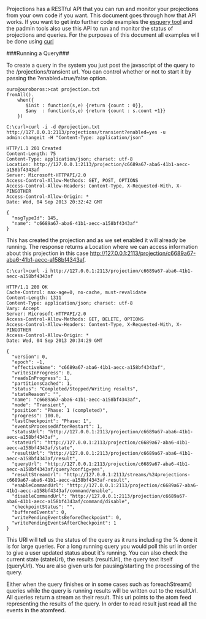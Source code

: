 Projections has a RESTful API that you can run and monitor your projections from your own code if you want. This document goes through how that API works. If you want to get into further code examples the [esquery tool](esquery) and the padmin tools also use this API to run and monitor the status of projections and queries. For the purposes of this document all examples will be done using [curl](http://curl.haxx.se/)

###Running a Query###

To create a query in the system you just post the javascript of the query to the /projections/transient url. You can control whether or not to start it by passing the ?enabled=true/false option. 

```
ouro@ouroboros:>cat projection.txt
fromAll().
    when({
       $init : function(s,e) {return {count : 0}},
       $any  : function(s,e) {return {count : s.count +1}}
    })
```

```
C:\curl>curl -i -d @projection.txt http://127.0.0.1:2113/projections/transient?enabled=yes -u admin:changeit -H "Content-Type: application/json"
```

```http
HTTP/1.1 201 Created
Content-Length: 75
Content-Type: application/json; charset: utf-8
Location: http://127.0.0.1:2113/projection/c6689a67-aba6-41b1-aecc-a158bf4343af
Server: Microsoft-HTTPAPI/2.0
Access-Control-Allow-Methods: GET, POST, OPTIONS
Access-Control-Allow-Headers: Content-Type, X-Requested-With, X-PINGOTHER
Access-Control-Allow-Origin: *
Date: Wed, 04 Sep 2013 20:32:42 GMT

{
  "msgTypeId": 145,
  "name": "c6689a67-aba6-41b1-aecc-a158bf4343af"
}
```

This has created the projection and as we set enabled it will already be running. The response returns a Location where we can access information about this projection in this case http://127.0.0.1:2113/projection/c6689a67-aba6-41b1-aecc-a158bf4343af.

`C:\curl>curl -i http://127.0.0.1:2113/projection/c6689a67-aba6-41b1-aecc-a158bf4343af`

```http
HTTP/1.1 200 OK
Cache-Control: max-age=0, no-cache, must-revalidate
Content-Length: 1311
Content-Type: application/json; charset: utf-8
Vary: Accept
Server: Microsoft-HTTPAPI/2.0
Access-Control-Allow-Methods: GET, DELETE, OPTIONS
Access-Control-Allow-Headers: Content-Type, X-Requested-With, X-PINGOTHER
Access-Control-Allow-Origin: *
Date: Wed, 04 Sep 2013 20:34:29 GMT

{
  "version": 0,
  "epoch": -1,
  "effectiveName": "c6689a67-aba6-41b1-aecc-a158bf4343af",
  "writesInProgress": 0,
  "readsInProgress": 1,
  "partitionsCached": 1,
  "status": "Completed/Stopped/Writing results",
  "stateReason": "",
  "name": "c6689a67-aba6-41b1-aecc-a158bf4343af",
  "mode": "Transient",
  "position": "Phase: 1 (completed)",
  "progress": 100.0,
  "lastCheckpoint": "Phase: 1",
  "eventsProcessedAfterRestart": 1,
  "statusUrl": "http://127.0.0.1:2113/projection/c6689a67-aba6-41b1-aecc-a158bf4343af",
  "stateUrl": "http://127.0.0.1:2113/projection/c6689a67-aba6-41b1-aecc-a158bf4343af/state",
  "resultUrl": "http://127.0.0.1:2113/projection/c6689a67-aba6-41b1-aecc-a158bf4343af/result",
  "queryUrl": "http://127.0.0.1:2113/projection/c6689a67-aba6-41b1-aecc-a158bf4343af/query?config=yes",
  "resultStreamUrl": "http://127.0.0.1:2113/streams/%24projections-c6689a67-aba6-41b1-aecc-a158bf4343af-result",
  "enableCommandUrl": "http://127.0.0.1:2113/projection/c6689a67-aba6-41b1-aecc-a158bf4343af/command/enable",
  "disableCommandUrl": "http://127.0.0.1:2113/projection/c6689a67-aba6-41b1-aecc-a158bf4343af/command/disable",
  "checkpointStatus": "",
  "bufferedEvents": 0,
  "writePendingEventsBeforeCheckpoint": 0,
  "writePendingEventsAfterCheckpoint": 1
}
```

This URI will tell us the status of the query as it runs including the % done it is for large queries. For a long running query you would poll this uri in order to give a user updated status about it's running. You can also check the current state (stateUrl), the results (resultUrl), the query text itself (queryUrl). You are also given urls for pausing/starting the processing of the query.

Either when the query finishes or in some cases such as foreachStream() queries while the query is running results will be written out to the resultUrl. All queries return a stream as their result. This uri points to the atom feed representing the results of the query. In order to read result just read all the events in the atomfeed.

